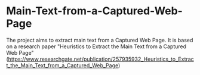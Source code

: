 # Main-Text-from-a-Captured-Web-Page
 The project aims to extract main text from a Captured Web Page. It is based on a research paper "Heuristics to Extract the Main Text from a Captured Web Page" (https://www.researchgate.net/publication/257935932_Heuristics_to_Extract_the_Main_Text_from_a_Captured_Web_Page)

